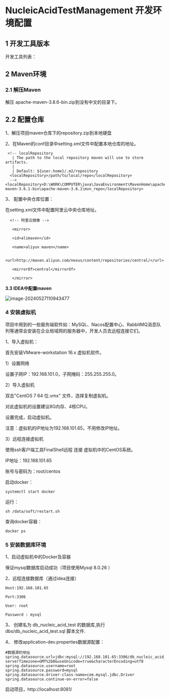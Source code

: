 # NucleicAcidTestManagement **开发环境配置**

## **1 开发工具版本**

开发工具列表：

## **2 Maven环境**

### 2.1 解压Maven

解压 apache-maven-3.8.6-bin.zip到没有中文的目录下。

## 2.2 **配置仓库**

1、解压项目maven仓库下的repository.zip到本地硬盘

2、在Maven的conf目录中setting.xml文件中配置本地仓库的地址。

```Maven
 <!-- localRepository
   | The path to the local repository maven will use to store artifacts.
   |
   | Default: ${user.home}/.m2/repository
  <localRepository>/path/to/local/repo</localRepository>
  -->
<localRepository>D:\WORK\COMPUTER\java\JavaEnvironment\MavenHome\apache-maven-3.6.1-bin\apache-maven-3.6.1\mvn_repo</localRepository>
```

3、 配置中央仓库位置：

在setting.xml文件中配置阿里云中央仓库地址。

```Maven
  <!-- 阿里云镜像 -->

   <mirror> 

   <id>alimaven</id> 

   <name>aliyun maven</name> 

   <url>http://maven.aliyun.com/nexus/content/repositories/central/</url> 

   <mirrorOf>central</mirrorOf> 

   </mirror>
```

**3.3 IDEA中配置maven**

![image-20240527110943477](C:\Users\17259\AppData\Roaming\Typora\typora-user-images\image-20240527110943477.png)



### **4 安装虚拟机**

项目中用到的一些服务端软件如：MySQL、Nacos配置中心、RabbitMQ消息队列等通常会安装在企业局域网的服务器中，开发人员去远程连接它们。

1、导入虚拟机：

首先安装VMware-workstation 16.x 虚拟机软件。

1）设置网络

设置子网IP：192.168.101.0，子网掩码：255.255.255.0。

2）导入虚拟机

双击"CentOS 7 64 位.vmx" 文件，选择复制虚拟机。

对此虚拟机的设置建议8G内存、4核CPU。

设置完成，启动虚拟机。

注意：虚拟机的IP地址为192.168.101.65，不用修改IP地址。

3）远程连接虚拟机

使用ssh客户端工具FinalShell远程 连接 虚拟机中的CentOS系统。

IP地址：192.168.101.65

账号与密码为：root/centos

启动docker：

```Linux
systemctl start docker 
```

运行： 

```Linux
sh /data/soft/restart.sh  
```

查询docker容器：

```Linux
docker ps
```

### 5 **安装数据库环境**

1、启动虚拟机中的Docker及容器

保证mysql数据库启动成功（项目使用Mysql 8.0.26 ）

2、远程连接数据库（通过idea连接）

```
Host:192.168.101.65

Port:3306

User: root

Password : mysql
```

3、 创建名为 db_nucleic_acid_test 的数据库,执行 dbs/db_nucleic_acid_test.sql 脚本文件.

4、 修改application-dev.properties数据源配置：

```.properties
#数据源的地址
spring.datasource.url=jdbc:mysql://192.168.101.65:3306/db_nucleic_acid_test?serverTimezone=GMT%2b8&useUnicode=true&characterEncoding=utf8
spring.datasource.username=root
spring.datasource.password=mysql
spring.datasource.driver-class-name=com.mysql.jdbc.Driver
spring.datasource.continue-on-error=false
```

启动项目，http://localhost:8081/








